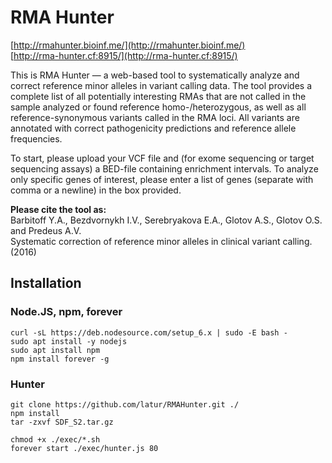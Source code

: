 # RMA Hunter

[http://rmahunter.bioinf.me/](http://rmahunter.bioinf.me/)  
[http://rma-hunter.cf:8915/](http://rma-hunter.cf:8915/)

This is RMA Hunter — a web-based tool to systematically analyze and correct 
reference minor alleles in variant calling data. The tool provides a complete 
list of all potentially interesting RMAs that are not called in the sample 
analyzed or found reference homo-/heterozygous, as well as all 
reference-synonymous variants called in the RMA loci. All variants are 
annotated with correct pathogenicity predictions and reference allele 
frequencies.

To start, please upload your VCF file and (for exome sequencing or target 
sequencing assays) a BED-file containing enrichment intervals. To analyze only 
specific genes of interest, please enter a list of genes (separate with comma 
or a newline) in the box provided.

**Please cite the tool as:**  
Barbitoff Y.A., Bezdvornykh I.V., Serebryakova E.A., Glotov A.S., Glotov O.S. 
and Predeus A.V.  
Systematic correction of reference minor alleles in clinical variant calling. 
(2016)


## Installation 

### Node.JS, npm, forever

~~~
curl -sL https://deb.nodesource.com/setup_6.x | sudo -E bash -
sudo apt install -y nodejs
sudo apt install npm
npm install forever -g
~~~

### Hunter

~~~
git clone https://github.com/latur/RMAHunter.git ./
npm install
tar -zxvf SDF_S2.tar.gz

chmod +x ./exec/*.sh
forever start ./exec/hunter.js 80
~~~
